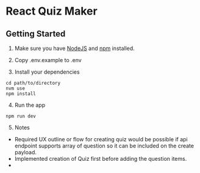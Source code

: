 # React Quiz Maker

## Getting Started

1. Make sure you have [NodeJS](https://nodejs.org/) and [npm](https://www.npmjs.com/) installed.

2. Copy .env.example to .env

3. Install your dependencies

```
cd path/to/directory
nvm use
npm install
```

4. Run the app

```
npm run dev
```

5. Notes

- Required UX outline or flow for creating quiz would be possible if api endpoint supports array of question so it can be included on the create payload.
- Implemented creation of Quiz first before adding the question items.
- 
 
 
